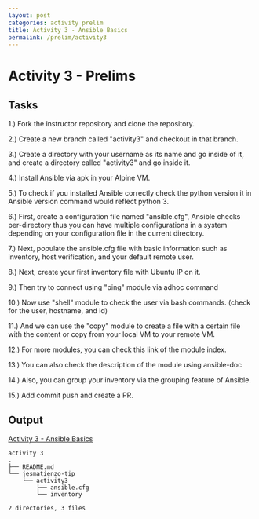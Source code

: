 ```yaml
---
layout: post
categories: activity prelim
title: Activity 3 - Ansible Basics
permalink: /prelim/activity3
---
```

# Activity 3 - Prelims

## Tasks
1.) Fork the instructor repository and clone the repository.

2.) Create a new branch called "activity3" and checkout in that branch.

3.) Create a directory with your username as its name and go inside of it, and create a directory called "activity3" and go inside it.

4.) Install Ansible via apk in your Alpine VM.

5.) To check if you installed Ansible correctly check the python version it in Ansible version command would reflect python 3.

6.) First, create a configuration file named "ansible.cfg", Ansible checks per-directory thus you can have multiple configurations in a system depending on your configuration file in the current directory.

7.) Next, populate the ansible.cfg file with basic information such as inventory, host verification, and your default remote user.

8.) Next, create your first inventory file with Ubuntu IP on it.

9.) Then try to connect using "ping" module via adhoc command

10.) Now use "shell" module to check the user via bash commands. (check for the user, hostname, and id)

11.) And we can use the "copy" module to create a file with a certain file with the content or copy from your local VM to your remote VM.

12.) For more modules, you can check this link of the module index.

13.) You can also check the description of the module using ansible-doc 

14.) Also, you can group your inventory via the grouping feature of Ansible.

15.) Add commit push and create a PR.


## Output
<p> <a href="https://github.com/jesmatienzo-tip/sysad2-12021/tree/activity3"> Activity 3 - Ansible Basics </a> </p>

```
activity 3
.
├── README.md
└── jesmatienzo-tip
    └── activity3
        ├── ansible.cfg
        └── inventory

2 directories, 3 files
```




